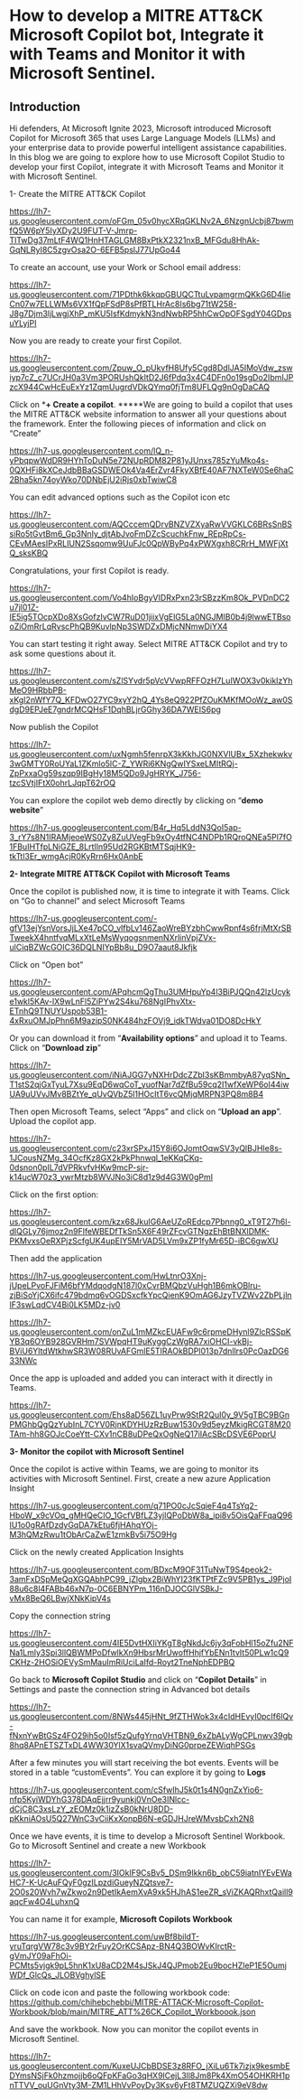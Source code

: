 # How to develop a MITRE ATT&CK Microsoft Copilot bot, Integrate it with Teams and Monitor it with Microsoft Sentinel.

## Introduction 

Hi defenders, At Microsoft Ignite 2023, Microsoft introduced Microsoft Copilot for Microsoft 365 that uses Large Language Models (LLMs) and your enterprise data to provide powerful intelligent assistance capabilities. In this blog we are going to explore how to use Microsoft Copilot Studio to develop your first Copilot, integrate it with Microsoft Teams and Monitor it with Microsoft Sentinel. 


1- Create the MITRE ATT&CK Copilot



https://lh7-us.googleusercontent.com/oFGm_05v0hycXRqGKLNv2A_6NzgnUcbj87bwmfQ5W6pY5IyXDy2U9FUT-V-Jmrp-TlTwDg37mLtF4WQ1HnHTAGLGM8BxPtkX2321nxB_MFGdu8HhAk-GqNLRyI8C5zgvOsa2O-6EFB5pslJ77UpGo44

To create an account, use your Work or School email address:

https://lh7-us.googleusercontent.com/71PDthk6kkqpGBUQCTtuLvpamgrmQKkG6D4IieCn07w7ELLWMs6VX1fQpFSdP8sPfBTLHrAc8Is6bg71tW258-J8g7Djm3ljLwgjXhP_mKU5IsfKdmykN3ndNwbRP5hhCwOpOFSgdY04GDpsuYLyjPI

Now you are ready to create your first Copilot.

https://lh7-us.googleusercontent.com/Zpuw_O_pUkvfH8Ufy5Cgd8DdlJA5IMoVdw_zswiyp7cZ_c7UCrJH0a3Vm3PORUshQkltD2J6fPdq3x4C4DFn0o19sgDo2IbmIJPzcX944CwHcEuExYz1ZqmUugrdVDkQYmq0fjTm8UFLQg9nOgDaCAQ

Click on ***+ Create a copilot**. *****We are going to build a copilot that uses the MITRE ATT&CK website information to answer all your questions about the framework. Enter the following pieces of information and click on “Create”

https://lh7-us.googleusercontent.com/lQ_n-yPbqpwWdDR9HYhToDuN5e72NUpRDM82P81yJUnxs785zYuMko4s-0QXHFi8kXCeJdbBBaGSDWEOk4Va4ErZvr4FkyXBfE40AF7NXTeW0Se6haC2Bha5kn74oyWko70DNbEjU2iRjs0xbTwiwC8

You can edit advanced options such as the Copilot icon etc

https://lh7-us.googleusercontent.com/AQCccemQDrvBNZVZXyaRwVVGKLC6BRsSnBSsiRo5tGvtBm6_Gp3NnIy_djtAbJvoFmDZcScuchkFnw_REpRpCs-CEvMAesIPxRLIUN2Ssqomw9UuFJc0QpWByPq4xPWXgxh8CRrH_MWFjXtQ_sksKBQ

Congratulations, your first Copilot is ready.

https://lh7-us.googleusercontent.com/Vo4hIoBgyVIDRxPxn23rSBzzKm8Ok_PVDnDC2u7jl01Z-IE5ig5TOcpXDo8XsGofzIvCW7RuD01jiixVgElG5La0NGJMIB0b4j9lwwETBsooZiOmRrLqRvscPhQB9KuvlpNp3SWDZxDMjcNNmwDiYX4

You can start testing it right away. Select MITRE ATT&CK Copilot and try to ask some questions about it.

https://lh7-us.googleusercontent.com/sZlSYvdr5pVcVVwpRFFOzH7LuIWOX3v0kikIzYhMeO9HRbbPB-xKgI2nWfY7Q_KFDwO27YC9xyY2hQ_4Ys8eQ922PfZOuKMKfMOoWz_aw0SdgD9EPJeE7gndrMCQHsF1DqhBLjrGGhy36DA7WEIS6pg

Now publish the Copilot

https://lh7-us.googleusercontent.com/uxNgmh5fenrpX3kKkhJG0NXVlUBx_5Xzhekwkv3wGMTY0RoUYaL1ZKmlo5lC-Z_YWRi6KNgQwIYSxeLMItRQj-ZpPxxaOg59szqp9IBgHy18M5QDo9JgHRYK_J756-tzcSVtjIFtX0ohrLJqpT62rOQ

You can explore the copilot web demo directly by clicking on “**demo website**”

https://lh7-us.googleusercontent.com/B4r_Hq5LddN3QoI5ap-3_rY7s8N1IRAMjeoeWS0Zy8ZuUVegFb9xOy4tfNC4NDPb1RQroQNEa5Pl7fO1FBuIHTfpLNiGZE_8LrtIln95Ud2RGKBtMTSqjHK9-tkTtl3Er_wmgAcjR0KyRrn6Hx0AnbE

**2- Integrate MITRE ATT&CK Copilot with Microsoft Teams**

Once the copilot is published now, it is time to integrate it with Teams. Click on “Go to channel” and select Microsoft Teams

https://lh7-us.googleusercontent.com/-gfV13ejYsnVorsJjLXe47pCO_vlfbLv146ZaoWreBYzbhCwwRpnf4s6frjMtXrSBTweekX4hntfvqMLxXtLeMsWyqogsnmenNXrlinVpjZVx-ulCiqBZWcGOIC36DQLNIYpBb8u_D9O7aaut8Jkfjk

Click on “Open bot”

https://lh7-us.googleusercontent.com/APqhcmQgThu3UMHpuYp4l3BiPJQQn42lzUcyke1wkl5KAv-lX9wLnFl5ZiPYw2S4ku768NgIPhvXtx-ETnhQ9TNUYUspob53B1-4xRxuOMJpPhn6M9azipS0NK484hzFOVj9_idkTWdva01DO8DcHkY

Or you can download it from “**Availability options**” and upload it to Teams. Click on “**Download zip**”

https://lh7-us.googleusercontent.com/iNiAJGG7yNXHrDdcZZbI3sKBmmbyA87yqSNn_T1stS2qjGxTyuL7Xsu9EqD6wqCoT_yuofNar7dZfBu59cq2I1wfXeWP6oI44iwUA9uUVvJMv8BZtYe_qUvQVbZ5l1HOcItT6vcQMjqMRPN3PQ8m8B4

Then open Microsoft Teams, select “Apps” and click on “**Upload an app**”. Upload the copilot app.

https://lh7-us.googleusercontent.com/c23xrSPxJ15Y8i6OJomtOqwSV3yQlBJHIe8s-1JCousNZMg_34OcfKz8GX2kPkPhnwql_1eKKqCKq-0dsnon0pIL7dVPRkvfvHKw9mcP-sjr-k14ucW70z3_ywrMtzb8WVJNo3iC8d1z9d4G3W0gPmI

Click on the first option:

https://lh7-us.googleusercontent.com/kzx68JkuIG6AeUZoREdcp7Pbnng0_xT9T27h6l-dIQGLy76jmoz2n9FlfeWBEDfTkSn5X6F49rZFcvGTNgzEhBtBNXlDMK-PKMvxsOeRXPjzScfgUK4upEIY5MrVAD5LVm9xZP1fyMr65D-iBC6gwXU

Then add the application

https://lh7-us.googleusercontent.com/HwLtnrO3Xnj-jUpeLPvoFJFiM6bfYMdqodgN187l0xCvrBMQbzVuHgh1B6mkOBlru-zjBiSoYjCX6ifc479bdmq6vOGDSxcfkYpcQienK9OmAG6JzyTVZWv2ZbPLjlnlF3swLqdCV4Bi0LK5MDz-jv0

https://lh7-us.googleusercontent.com/onZuL1mMZkcEUAFw9c6rpmeDHynl9ZlcRSSpKYB3q6OYB928GVRHm7SVWpqHT9uKyggCzWgRA7xiOHCI-vkBj-BViU6YltdWtkhwSR3W08RUvAFGmlE5TIRAOkBDPl013p7dnllrs0PcOazDG633NWc

Once the app is uploaded and added you can interact with it directly in Teams.

https://lh7-us.googleusercontent.com/Ehs8aD56ZL1uyPrw9StR2QuI0y_9V5gTBC9BGnPMGhbQgQzYubInL7CYV0RjnKDYHUzRzBuw1530v9d5eyzMkigRCGT8M20TAm-hh8GOJcCoeYtt-CXv1nCB8uDPeQxOgNeQ17iIAcSBcDSVE6PoprU

**3- Monitor the copilot with Microsoft Sentinel**

Once the copilot is active within Teams, we are going to monitor its activities with Microsoft Sentinel. First, create a new azure Application Insight

https://lh7-us.googleusercontent.com/q71PO0cJcSqieF4q4TsYq2-HboW_x9cVOq_gMHQeCIO_1GcfVBfLZ3yjlQPoDbW8a_ipi8v5OisQaFFqaQ96IU1o0gRAfDzdyGqDA7kEtu6fjHAhqYOj-M3hQMzRwu1tObArCaZwE1zmkBv5i75O9Hg

Click on the newly created Application Insights

https://lh7-us.googleusercontent.com/BDxcM9OF31TuNwT9S4peok2-3amFxDSpMeQgXGQAbhPC99_jZlgbx2BiWhYI23fKTPtFZc9V5PB1ys_J9PjoI88u6c8l4FABb46xN7p-0C6EBNYPm_116nDJOCGlVSBkJ-vMx8BeQ6LBwjXNkKipV4s

Copy the connection string

https://lh7-us.googleusercontent.com/4IE5DvtHXIiYKgT8gNkdJc6jy3qFobHl15oZfu2NFNa1Lmly3Spi3llQBWMPoDfwlkXn9HbsrMrUwoffHhjfYbENn1tvIt50PLw1cQ9CKHz-2HOSiOEVySmMauImRiUciLaIfd-Royt2TneNphEDPBQ

Go back to **Microsoft Copilot Studio** and click on “**Copilot Details**” in Settings and paste the connection string in Advanced bot details

https://lh7-us.googleusercontent.com/8NWs445jHNt_9fZTHWok3x4cIdHEvyI0pcIf6lQv-fNxnYwBtGSz4FO29ih5o0Isf5zQufgYrnqVHTBN9_6xZbALyWgCPLnwv39gb8hq8APnETSZTxDL4WW30YlX1svaQVmyDiNG0prpeZEWiqhPSGs

After a few minutes you will start receiving the bot events. Events will be stored in a table “customEvents”. You can explore it by going to **Logs**

https://lh7-us.googleusercontent.com/cSfwIhJ5k0t1s4N0gnZxYio6-nfp5KyiWDYhG378DAqEjjrr9yunkj0VnOe3INlcc-dCjC8C3xsLzY_zEOMz0k1izZsB0kNrU8DD-pKkniAOsU5Q27WnC3vCiiKxXonpB6N-eGDJHJreWMvsbCxh2N8

Once we have events, it is time to develop a Microsoft Sentinel Workbook. Go to Microsoft Sentinel and create a new Workbook

https://lh7-us.googleusercontent.com/3IOklF9CsBv5_DSm9Ikkn6b_obC59iatnIYEvEWaHC7-K-UcAuFQyF0gzILpzdiGueyNZQtsve7-2O0s20Wvh7wZkwo2n9DetIkAemXvA9xk5HJhAS1eeZR_sViZKAQRhxtQaill9aqcFw4O4LuhxnQ

You can name it for example, **Microsoft Copilots Workbook**

https://lh7-us.googleusercontent.com/uwBf8bildT-yruTqrgVW78c3v9BY2rFuy2OrKCSApz-BN4Q3BOWvKIrctR-gVmJY09aFhOi-PCMts5vjgk9pL5hnK1xU8aCD2M4sJSkJ4QJPmob2Eu9bocHZleP1E5OumjWDf_GlcQs_JLOBVghylSE

Click on code icon and paste the following workbook code: https://github.com/chihebchebbi/MITRE-ATTACK-Microsoft-Copilot-Workbook/blob/main/MITRE_ATT%26CK_Copilot_Workboook.json

And save the workbook. Now you can monitor the copilot events in Microsoft Sentinel.

https://lh7-us.googleusercontent.com/KuxeUJCbBDSE3z8RFO_jXiLu6Tk7izjx9kesmbEDYmsNSjFk0hzmojjb6oQFpKFaGo3qHX9lCejL3ll8Jm8Pk4XmO54OHKRH1pnTTVV_ouUGnVty3M-ZM1LHhVvPoyDy3Ksv6yFt8TMZUQZXi9eV8dw
